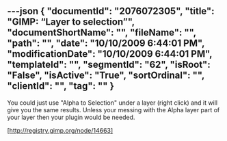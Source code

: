 ---json
{
  "documentId": "2076072305",
  "title": "GIMP: “Layer to selection”",
  "documentShortName": "",
  "fileName": "",
  "path": "",
  "date": "10/10/2009 6:44:01 PM",
  "modificationDate": "10/10/2009 6:44:01 PM",
  "templateId": "",
  "segmentId": "62",
  "isRoot": "False",
  "isActive": "True",
  "sortOrdinal": "",
  "clientId": "",
  "tag": ""
}
---

You could just use &quot;Alpha to Selection&quot; under a layer (right click) and it will give you the same results. Unless your messing with the Alpha layer part of your layer then your plugin would be needed.

[http://registry.gimp.org/node/14663]
